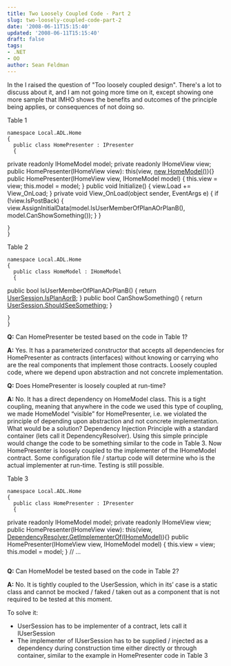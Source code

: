 ```yaml
---
title: Two Loosely Coupled Code - Part 2
slug: two-loosely-coupled-code-part-2
date: '2008-06-11T15:15:40'
updated: '2008-06-11T15:15:40'
draft: false
tags:
- .NET
- OO
author: Sean Feldman
---
```



In the  I raised the question of "Too loosely coupled design". There's a lot to discuss about it, and I am not going more time on it, except showing one more sample that IMHO shows the benefits and outcomes of the principle being applies, or consequences of not doing so.

Table 1

```
namespace Local.ADL.Home
{
  public class HomePresenter : IPresenter
  {
```
<span class="kwrd">private</span> <span class="kwrd">readonly</span> IHomeModel model;
<span class="kwrd">private</span> <span class="kwrd">readonly</span> IHomeView view;
<span class="kwrd">public</span> HomePresenter(IHomeView view):
                    <span class="kwrd">this</span>(view, <u><span class="kwrd">new</span> HomeModel()</u>){}
<span class="kwrd">public</span> HomePresenter(IHomeView view, IHomeModel model)
{
  <span class="kwrd">this</span>.view = view;
  <span class="kwrd">this</span>.model = model;
}
<span class="kwrd">public</span> <span class="kwrd">void</span> Initialize()
{
  view.Load += View_OnLoad;
}
<span class="kwrd">private</span> <span class="kwrd">void</span> View_OnLoad(<span class="kwrd">object</span> sender, EventArgs e)
{
  <span class="kwrd">if</span> (!view.IsPostBack)
  {
    view.AssignInitialData(model.IsUserMemberOfPlanAOrPlanB(),
            model.CanShowSomething());
  }
}
```
}
}

```

Table 2

```
namespace Local.ADL.Home
{
  public class HomeModel : IHomeModel
  {
```
<span class="kwrd">public</span> <span class="kwrd">bool</span> IsUserMemberOfPlanAOrPlanB()
{
  <span class="kwrd">return</span> <u>UserSession.IsPlanAorB</u>;
}
<span class="kwrd">public</span> <span class="kwrd">bool</span> CanShowSomething()
{
  <span class="kwrd">return</span> <u>UserSession.ShouldSeeSomething</u>;
}
```
}
}
```

**Q:** Can HomePresenter be tested based on the code in Table 1?

**A:** Yes. It has a parameterized constructor that accepts all dependencies for HomePresenter as contracts (interfaces) without knowing or carrying who are the real components that implement those contracts. Loosely coupled code, where we depend upon abstraction and not concrete implementation.

**Q:** Does HomePresenter is loosely coupled at run-time?

**A:** No. It has a direct dependency on HomeModel class. This is a tight coupling, meaning that anywhere in the code we used this type of coupling, we made HomeModel “visible” for HomePresenter, i.e. we violated the principle of depending upon abstraction and not concrete implementation. What would be a solution? Dependency Injection Principle with a standard container (lets call it DependencyResolver). Using this simple principle would change the code to be something similar to the code in Table 3. Now HomePresenter is loosely coupled to the implementer of the IHomeModel contract. Some configuration file / startup code will determine who is the actual implementer at run-time. Testing is still possible.

Table 3

```
namespace Local.ADL.Home
{
  public class HomePresenter : IPresenter
  {
```
<span class="kwrd">private</span> <span class="kwrd">readonly</span> IHomeModel model;
<span class="kwrd">private</span> <span class="kwrd">readonly</span> IHomeView view;
<span class="kwrd">public</span> HomePresenter(IHomeView view):
   <span class="kwrd">this</span>(view, <u>DependencyResolver.GetImplementerOf(IHomeModel)</u>){}
<span class="kwrd">public</span> HomePresenter(IHomeView view, IHomeModel model)
{
  <span class="kwrd">this</span>.view = view;
  <span class="kwrd">this</span>.model = model;
}
<span class="rem">// ...</span>
```

```

**Q:** Can HomeModel be tested based on the code in Table 2?

**A:** No. It is tightly coupled to the UserSession, which in its’ case is a static class and cannot be mocked / faked / taken out as a component that is not required to be tested at this moment.

To solve it:

* UserSession has to be implementer of a contract, lets call it IUserSession
* The implementer of IUserSession has to be supplied / injected as a dependency during construction time either directly or through container, similar to the example in HomePresenter code in Table 3















